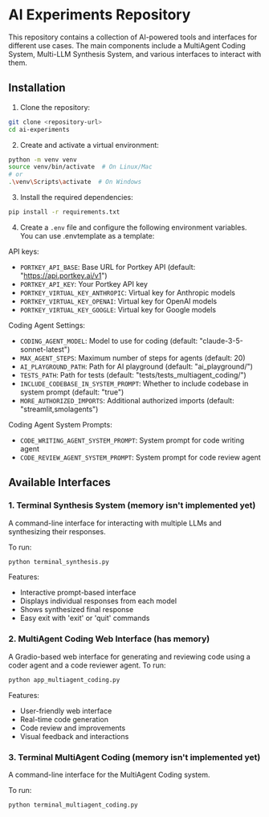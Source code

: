 # AI Experiments Repository

This repository contains a collection of AI-powered tools and interfaces for different use cases. The main components include a MultiAgent Coding System, Multi-LLM Synthesis System, and various interfaces to interact with them.

## Installation

1. Clone the repository:
```bash
git clone <repository-url>
cd ai-experiments
```

2. Create and activate a virtual environment:
```bash
python -m venv venv
source venv/bin/activate  # On Linux/Mac
# or
.\venv\Scripts\activate  # On Windows
```

3. Install the required dependencies:
```bash
pip install -r requirements.txt
```

4. Create a `.env` file and configure the following environment variables. You can use .envtemplate as a template:

API keys:
- `PORTKEY_API_BASE`: Base URL for Portkey API (default: "https://api.portkey.ai/v1")
- `PORTKEY_API_KEY`: Your Portkey API key
- `PORTKEY_VIRTUAL_KEY_ANTHROPIC`: Virtual key for Anthropic models
- `PORTKEY_VIRTUAL_KEY_OPENAI`: Virtual key for OpenAI models
- `PORTKEY_VIRTUAL_KEY_GOOGLE`: Virtual key for Google models

Coding Agent Settings:
- `CODING_AGENT_MODEL`: Model to use for coding (default: "claude-3-5-sonnet-latest")
- `MAX_AGENT_STEPS`: Maximum number of steps for agents (default: 20)
- `AI_PLAYGROUND_PATH`: Path for AI playground (default: "ai_playground/")
- `TESTS_PATH`: Path for tests (default: "tests/tests_multiagent_coding/")
- `INCLUDE_CODEBASE_IN_SYSTEM_PROMPT`: Whether to include codebase in system prompt (default: "true")
- `MORE_AUTHORIZED_IMPORTS`: Additional authorized imports (default: "streamlit,smolagents")

Coding Agent System Prompts:
- `CODE_WRITING_AGENT_SYSTEM_PROMPT`: System prompt for code writing agent
- `CODE_REVIEW_AGENT_SYSTEM_PROMPT`: System prompt for code review agent

## Available Interfaces

### 1. Terminal Synthesis System (memory isn't implemented yet)
A command-line interface for interacting with multiple LLMs and synthesizing their responses.

To run:
```bash
python terminal_synthesis.py
```

Features:
- Interactive prompt-based interface
- Displays individual responses from each model
- Shows synthesized final response
- Easy exit with 'exit' or 'quit' commands

### 2. MultiAgent Coding Web Interface (has memory)
A Gradio-based web interface for generating and reviewing code using a coder agent and a code reviewer agent.
To run:
```bash
python app_multiagent_coding.py
```

Features:
- User-friendly web interface
- Real-time code generation
- Code review and improvements
- Visual feedback and interactions

### 3. Terminal MultiAgent Coding (memory isn't implemented yet)
A command-line interface for the MultiAgent Coding system.

To run:
```bash
python terminal_multiagent_coding.py
```
